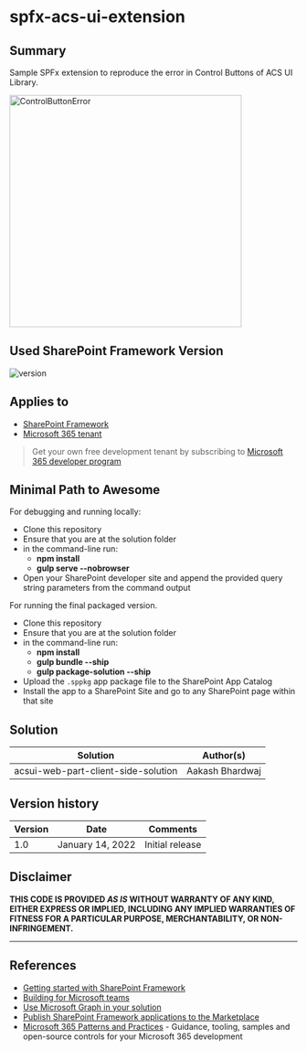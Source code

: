 # spfx-acs-ui-extension

## Summary

Sample SPFx extension to reproduce the error in Control Buttons of ACS UI Library.

<img width="406" alt="ControlButtonError" src="https://user-images.githubusercontent.com/33526902/149486714-2d10f7d2-a6fd-4bb2-870d-8fe1477f5fa1.png">

## Used SharePoint Framework Version

![version](https://img.shields.io/badge/version-1.13-green.svg)

## Applies to

- [SharePoint Framework](https://aka.ms/spfx)
- [Microsoft 365 tenant](https://docs.microsoft.com/en-us/sharepoint/dev/spfx/set-up-your-developer-tenant)

> Get your own free development tenant by subscribing to [Microsoft 365 developer program](http://aka.ms/o365devprogram)


## Minimal Path to Awesome

For debugging and running locally:
- Clone this repository
- Ensure that you are at the solution folder
- in the command-line run:
  - **npm install**
  - **gulp serve --nobrowser**
- Open your SharePoint developer site and append the provided query string parameters from the command output

For running the final packaged version.
- Clone this repository
- Ensure that you are at the solution folder
- in the command-line run:
  - **npm install**
  - **gulp bundle --ship**
  - **gulp package-solution --ship**
- Upload the `.sppkg` app package file to the SharePoint App Catalog
- Install the app to a SharePoint Site and go to any SharePoint page within that site

## Solution

Solution|Author(s)
--------|---------
acsui-web-part-client-side-solution | Aakash Bhardwaj

## Version history

Version|Date|Comments
-------|----|--------
1.0|January 14, 2022|Initial release

## Disclaimer

**THIS CODE IS PROVIDED *AS IS* WITHOUT WARRANTY OF ANY KIND, EITHER EXPRESS OR IMPLIED, INCLUDING ANY IMPLIED WARRANTIES OF FITNESS FOR A PARTICULAR PURPOSE, MERCHANTABILITY, OR NON-INFRINGEMENT.**

---

## References

- [Getting started with SharePoint Framework](https://docs.microsoft.com/en-us/sharepoint/dev/spfx/set-up-your-developer-tenant)
- [Building for Microsoft teams](https://docs.microsoft.com/en-us/sharepoint/dev/spfx/build-for-teams-overview)
- [Use Microsoft Graph in your solution](https://docs.microsoft.com/en-us/sharepoint/dev/spfx/web-parts/get-started/using-microsoft-graph-apis)
- [Publish SharePoint Framework applications to the Marketplace](https://docs.microsoft.com/en-us/sharepoint/dev/spfx/publish-to-marketplace-overview)
- [Microsoft 365 Patterns and Practices](https://aka.ms/m365pnp) - Guidance, tooling, samples and open-source controls for your Microsoft 365 development

